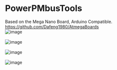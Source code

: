 # PowerPMbusTools
Based on the Mega Nano Board, Arduino Compatible. https://github.com/Dafeng1980/AtmegaBoards  <br/>
![image](https://github.com/Dafeng1980/PowerPMbusTools/raw/master/doc/pmtool1.JPG)  <br/> <br/>
![image](https://github.com/Dafeng1980/PowerPMbusTools/raw/master/doc/pmtool.JPG)   <br/> <br/>
![image](https://github.com/Dafeng1980/PowerPMbusTools/raw/master/doc/pmtool2.JPG)  <br/> <br/>
![image](https://github.com/Dafeng1980/PowerPMbusTools/raw/master/doc/pmdisplay.PNG)
